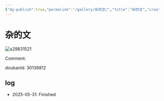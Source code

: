 ```yaml
---
{"dg-publish":true,"permalink":"/gallery/杂的文/","title":"杂的文","created":"2025-06-25T14:18:45.531+08:00"}
---
```



# 杂的文

![s29831521](https://hiraeth-picbed.oss-cn-beijing.aliyuncs.com/s29831521.webp)

Comment: 



doubanId: 30136812

## log

- 2025-05-31: Finished
